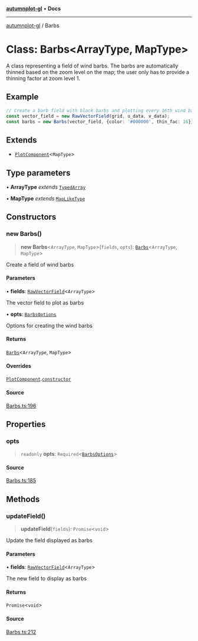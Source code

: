 [**autumnplot-gl**](../index.md) • **Docs**

***

[autumnplot-gl](../globals.md) / Barbs

# Class: Barbs\<ArrayType, MapType\>

A class representing a field of wind barbs. The barbs are automatically thinned based on the zoom level on the map; the user only has to provide a
thinning factor at zoom level 1.

## Example

```ts
// Create a barb field with black barbs and plotting every 16th wind barb in both i and j at zoom level 1
const vector_field = new RawVectorField(grid, u_data, v_data);
const barbs = new Barbs(vector_field, {color: '#000000', thin_fac: 16});
```

## Extends

- [`PlotComponent`](PlotComponent.md)\<`MapType`\>

## Type parameters

• **ArrayType** *extends* [`TypedArray`](../type-aliases/TypedArray.md)

• **MapType** *extends* [`MapLikeType`](../type-aliases/MapLikeType.md)

## Constructors

### new Barbs()

> **new Barbs**\<`ArrayType`, `MapType`\>(`fields`, `opts`): [`Barbs`](Barbs.md)\<`ArrayType`, `MapType`\>

Create a field of wind barbs

#### Parameters

• **fields**: [`RawVectorField`](RawVectorField.md)\<`ArrayType`\>

The vector field to plot as barbs

• **opts**: [`BarbsOptions`](../interfaces/BarbsOptions.md)

Options for creating the wind barbs

#### Returns

[`Barbs`](Barbs.md)\<`ArrayType`, `MapType`\>

#### Overrides

[`PlotComponent`](PlotComponent.md).[`constructor`](PlotComponent.md#constructors)

#### Source

[Barbs.ts:196](https://github.com/tsupinie/autumnplot-gl/blob/f3c7a419dbb9b291dc2fc3e12d17fe6bae8ddba4/src/Barbs.ts#L196)

## Properties

### opts

> `readonly` **opts**: `Required`\<[`BarbsOptions`](../interfaces/BarbsOptions.md)\>

#### Source

[Barbs.ts:185](https://github.com/tsupinie/autumnplot-gl/blob/f3c7a419dbb9b291dc2fc3e12d17fe6bae8ddba4/src/Barbs.ts#L185)

## Methods

### updateField()

> **updateField**(`fields`): `Promise`\<`void`\>

Update the field displayed as barbs

#### Parameters

• **fields**: [`RawVectorField`](RawVectorField.md)\<`ArrayType`\>

The new field to display as barbs

#### Returns

`Promise`\<`void`\>

#### Source

[Barbs.ts:212](https://github.com/tsupinie/autumnplot-gl/blob/f3c7a419dbb9b291dc2fc3e12d17fe6bae8ddba4/src/Barbs.ts#L212)
